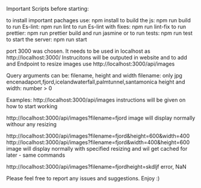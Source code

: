 Important Scripts before starting:

to install important pachages use:
npm install
to build the js: 
npm run build
to run Es-lint: 
npm run lint
to run Es-lint with fixes: 
npm run lint-fix
to run prettier: 
npm run prettier
build and run jasmine or to run tests:
npm run test
to start the server: 
npm run start

port 3000 was chosen. It needs to be used in localhost as
http://localhost:3000/
Instrucitons will be outputed in website and to add and Endpoint to resize images use
http://localhost:3000/api/images

Query arguments can be:
filename, height and width
filename: only jpg
encenadaport,fjord,icelandwaterfall,palmtunnel,santamonica
height and width: number > 0

Examples:
http://localhost:3000/api/images 
instructions will be given on how to start working

http://localhost:3000/api/images?filename=fjord
image will display normally withour any resizing

http://localhost:3000/api/images?filename=fjord&height=600&width=400 
http://localhost:3000/api/images?filename=fjord&width=400&height=600 
image will display normally with specified resizing and wil get cached for later - same commands

http://localhost:3000/api/images?filename=fjordheight=skdljf 
error, NaN

Please feel free to report any issues and suggestions. Enjoy :)
